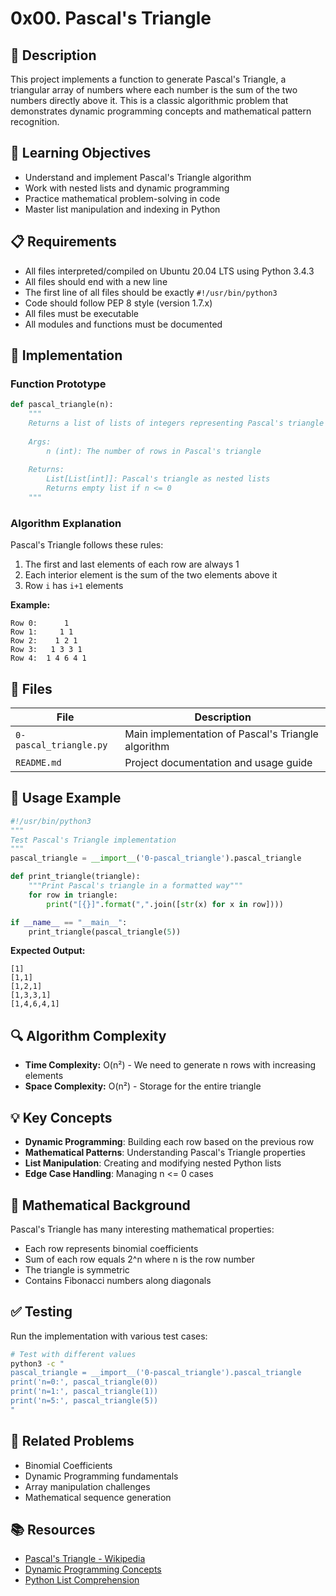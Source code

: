 # 0x00. Pascal's Triangle

## 📝 Description

This project implements a function to generate Pascal's Triangle, a triangular array of numbers where each number is the sum of the two numbers directly above it. This is a classic algorithmic problem that demonstrates dynamic programming concepts and mathematical pattern recognition.

## 🎯 Learning Objectives

- Understand and implement Pascal's Triangle algorithm
- Work with nested lists and dynamic programming
- Practice mathematical problem-solving in code
- Master list manipulation and indexing in Python

## 📋 Requirements

- All files interpreted/compiled on Ubuntu 20.04 LTS using Python 3.4.3
- All files should end with a new line
- The first line of all files should be exactly `#!/usr/bin/python3`
- Code should follow PEP 8 style (version 1.7.x)
- All files must be executable
- All modules and functions must be documented

## 🚀 Implementation

### Function Prototype
```python
def pascal_triangle(n):
    """
    Returns a list of lists of integers representing Pascal's triangle of n
    
    Args:
        n (int): The number of rows in Pascal's triangle
        
    Returns:
        List[List[int]]: Pascal's triangle as nested lists
        Returns empty list if n <= 0
    """
```

### Algorithm Explanation

Pascal's Triangle follows these rules:
1. The first and last elements of each row are always 1
2. Each interior element is the sum of the two elements above it
3. Row `i` has `i+1` elements

**Example:**
```
Row 0:      1
Row 1:     1 1
Row 2:    1 2 1
Row 3:   1 3 3 1
Row 4:  1 4 6 4 1
```

## 📁 Files

| File | Description |
|------|-------------|
| `0-pascal_triangle.py` | Main implementation of Pascal's Triangle algorithm |
| `README.md` | Project documentation and usage guide |

## 🧪 Usage Example

```python
#!/usr/bin/python3
"""
Test Pascal's Triangle implementation
"""
pascal_triangle = __import__('0-pascal_triangle').pascal_triangle

def print_triangle(triangle):
    """Print Pascal's triangle in a formatted way"""
    for row in triangle:
        print("[{}]".format(",".join([str(x) for x in row])))

if __name__ == "__main__":
    print_triangle(pascal_triangle(5))
```

**Expected Output:**
```
[1]
[1,1]
[1,2,1]
[1,3,3,1]
[1,4,6,4,1]
```

## 🔍 Algorithm Complexity

- **Time Complexity:** O(n²) - We need to generate n rows with increasing elements
- **Space Complexity:** O(n²) - Storage for the entire triangle

## 💡 Key Concepts

- **Dynamic Programming**: Building each row based on the previous row
- **Mathematical Patterns**: Understanding Pascal's Triangle properties
- **List Manipulation**: Creating and modifying nested Python lists
- **Edge Case Handling**: Managing n <= 0 cases

## 🧮 Mathematical Background

Pascal's Triangle has many interesting mathematical properties:
- Each row represents binomial coefficients
- Sum of each row equals 2^n where n is the row number
- The triangle is symmetric
- Contains Fibonacci numbers along diagonals

## ✅ Testing

Run the implementation with various test cases:

```bash
# Test with different values
python3 -c "
pascal_triangle = __import__('0-pascal_triangle').pascal_triangle
print('n=0:', pascal_triangle(0))
print('n=1:', pascal_triangle(1))
print('n=5:', pascal_triangle(5))
"
```

## 🔗 Related Problems

- Binomial Coefficients
- Dynamic Programming fundamentals
- Array manipulation challenges
- Mathematical sequence generation

## 📚 Resources

- [Pascal's Triangle - Wikipedia](https://en.wikipedia.org/wiki/Pascal%27s_triangle)
- [Dynamic Programming Concepts](https://www.geeksforgeeks.org/dynamic-programming/)
- [Python List Comprehension](https://docs.python.org/3/tutorial/datastructures.html#list-comprehensions)
